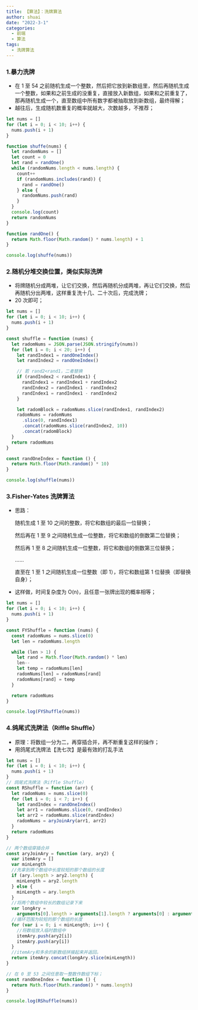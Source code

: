 ```yaml
---
title: 【算法】：洗牌算法
author: shuai
date: "2022-3-1"
categories:
  - 前端
  - 算法
tags:
  - 洗牌算法
---
```


### 1.暴力洗牌

- 在 1 至 54 之前随机生成一个整数，然后把它放到新数组里，然后再随机生成一个整数，如果和之前生成的没重复，直接放入新数组，如果和之前重复了，那再随机生成一个，直至数组中所有数字都被抽取放到新数组，最终得解；
- 越往后，生成随机数重复的概率就越大，次数越多，不推荐；

```js
let nums = []
for (let i = 0; i < 10; i++) {
  nums.push(i + 1)
}

function shuffe(nums) {
  let randomNums = []
  let count = 0
  let rand = randOne()
  while (randomNums.length < nums.length) {
    count++
    if (randomNums.includes(rand)) {
      rand = randOne()
    } else {
      randomNums.push(rand)
    }
  }
  console.log(count)
  return randomNums
}

function randOne() {
  return Math.floor(Math.random() * nums.length) + 1
}

console.log(shuffe(nums))
```

### 2.随机分堆交换位置，类似实际洗牌

- 将牌随机分成两堆，让它们交换，然后再随机分成两堆，再让它们交换，然后再随机分出两堆，这样重复洗十几、二十次后，完成洗牌；
- 20 次即可；

```js
let nums = []
for (let i = 0; i < 10; i++) {
  nums.push(i + 1)
}

const shuffle = function (nums) {
  let radomNums = JSON.parse(JSON.stringify(nums))
  for (let i = 0; i < 20; i++) {
    let randIndex1 = randOneIndex()
    let randIndex2 = randOneIndex()

    // 若 rand2<rand1，二者替换
    if (randIndex2 < randIndex1) {
      randIndex1 = randIndex1 + randIndex2
      randIndex2 = randIndex1 - randIndex2
      randIndex1 = randIndex1 - randIndex2
    }

    let radomBlock = radomNums.slice(randIndex1, randIndex2)
    radomNums = radomNums
      .slice(0, randIndex1)
      .concat(radomNums.slice(randIndex2, 10))
      .concat(radomBlock)
  }
  return radomNums
}

const randOneIndex = function () {
  return Math.floor(Math.random() * 10)
}

console.log(shuffle(nums))
```

### 3.**Fisher-Yates** 洗牌算法

- 思路：

  随机生成 1 至 10 之间的整数，将它和数组的最后一位替换；

  然后再在 1 至 9 之间随机生成一位整数，将它和数组的倒数第二位替换；

  然后再 1 至 8 之间随机生成一位整数，将它和数组的倒数第三位替换；

  ......

  直至在 1 至 1 之间随机生成一位整数（即 1），将它和数组第 1 位替换（即替换自身）；

- 这样做，时间复杂度为 O(n)，且任意一张牌出现的概率相等；

```js
let nums = []
for (let i = 0; i < 10; i++) {
  nums.push(i + 1)
}

const FYShuffle = function (nums) {
  const radomNums = nums.slice(0)
  let len = radomNums.length

  while (len > 1) {
    let rand = Math.floor(Math.random() * len)
    len--
    let temp = radomNums[len]
    radomNums[len] = radomNums[rand]
    radomNums[rand] = temp
  }

  return radomNums
}

console.log(FYShuffle(nums))
```

### 4.**鸽尾式洗牌法（Riffle Shuffle）**

- 原理：将数组一分为二，再穿插合并，再不断重复这样的操作；
- 用鸽尾式洗牌法【洗七次】是最有效的打乱手法

```js
let nums = []
for (let i = 0; i < 10; i++) {
  nums.push(i + 1)
}
// 鸽尾式洗牌法（Riffle Shuffle）
const RShuffle = function (arr) {
  let radomNums = nums.slice(0)
  for (let i = 0; i < 7; i++) {
    let randIndex = randOneIndex()
    let arr1 = radomNums.slice(0, randIndex)
    let arr2 = radomNums.slice(randIndex)
    radomNums = aryJoinAry(arr1, arr2)
  }
  return radomNums
}

// 两个数组穿插合并
const aryJoinAry = function (ary, ary2) {
  var itemAry = []
  var minLength
  //先拿到两个数组中长度较短的那个数组的长度
  if (ary.length > ary2.length) {
    minLength = ary2.length
  } else {
    minLength = ary.length
  }
  //将两个数组中较长的数组记录下来
  var longAry =
    arguments[0].length > arguments[1].length ? arguments[0] : arguments[1]
  //循环范围为较短的那个数组的长度
  for (var i = 0; i < minLength; i++) {
    //将数组放入临时数组中
    itemAry.push(ary2[i])
    itemAry.push(ary[i])
  }
  //itemAry和多余的新数组拼接起来并返回。
  return itemAry.concat(longAry.slice(minLength))
}

// 在 0 至 53 之间任意取一整数作数组下标；
const randOneIndex = function () {
  return Math.floor(Math.random() * nums.length)
}

console.log(RShuffle(nums))
```
